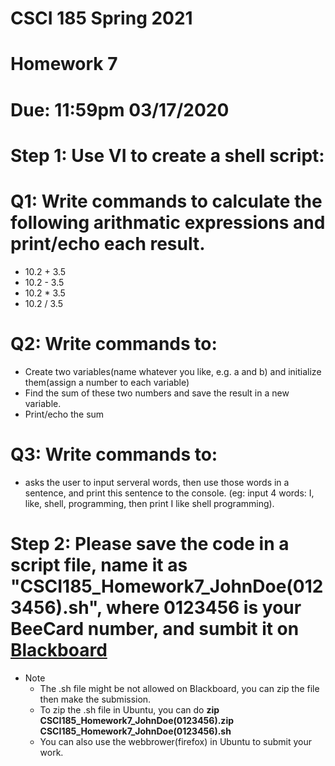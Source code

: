 # CSCI 185 Spring 2021
# Homework 7

# Due: 11:59pm 03/17/2020

# Step 1: Use VI to create a shell script:
# Q1: Write commands to calculate the following arithmatic expressions and print/echo each result.
+ 10.2 + 3.5
+ 10.2 - 3.5
+ 10.2 * 3.5
+ 10.2 / 3.5

# Q2: Write commands to:
+ Create two variables(name whatever you like, e.g. a and b) and initialize them(assign a number to each variable)
+ Find the sum of these two numbers and save the result in a new variable.
+ Print/echo the sum
# Q3: Write commands to:
+ asks the user to input serveral words, then use those words in a sentence, and print this sentence to the console. (eg: input 4 words: I, like, shell, programming, then print I like shell programming).

# Step 2: Please save the code in a script file, name it as "CSCI185_Homework7_JohnDoe(0123456).sh", where 0123456 is your BeeCard number, and sumbit it on [Blackboard](https://blackboard.sau.edu/webapps/login/)

+ Note
  - The .sh file might be not allowed on Blackboard, you can zip the file then make the submission.
  - To zip the .sh file in Ubuntu, you can do **zip  CSCI185_Homework7_JohnDoe(0123456).zip CSCI185_Homework7_JohnDoe(0123456).sh**
  - You can also use the webbrower(firefox) in Ubuntu to submit your work.
